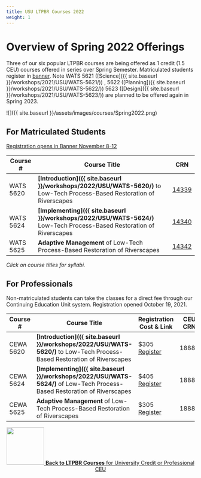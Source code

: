 ```yaml
---
title: USU LTPBR Courses 2022
weight: 1
---
```


# Overview of Spring 2022 Offerings

Three of our six popular LTPBR courses  are being offered as 1 credit (1.5 CEU) courses offered in series over Spring Semester.  Matriculated students register in [banner](http://banner.usu.edu). Note WATS 5621 ([Science]({{ site.baseurl }}/workshops/2021/USU/WATS-5621/)) , 5622 ([Planning]({{ site.baseurl }}/workshops/2021/USU/WATS-5622/)) 5623 ([Design]({{ site.baseurl }}/workshops/2021/USU/WATS-5623/)) are planned to be offered again in Spring 2023.

![]({{ site.baseurl }}/assets/images/courses/Spring2022.png)

## For Matriculated Students

[Registration opens in Banner November 8-12](https://catalog.usu.edu/content.php?catoid=12&navoid=26239&)

| Course # |  Course Title | CRN     |
|--------------------------------------------------------------------------------------------------------------------------------------------------------------|---|---|
| WATS 5620 |  **[Introduction]({{ site.baseurl }}/workshops/2022/USU/WATS-5620/)** to Low-Tech Process-Based Restoration of Riverscapes | [14339](https://ssb.banner.usu.edu/zprod/bwckschd.p_disp_detail_sched?term_in=202220&crn_in=14339)   |
| WATS 5624 | **[Implementing]({{ site.baseurl }}/workshops/2022/USU/WATS-5624/)** Low-Tech Process-Based Restoration of Riverscapes | [14340](https://ssb.banner.usu.edu/zprod/bwckschd.p_disp_detail_sched?term_in=202220&crn_in=14340)  |
| WATS 5625 | **Adaptive Management** of Low-Tech Process-Based Restoration of Riverscapes | [14342](https://ssb.banner.usu.edu/zprod/bwckschd.p_disp_detail_sched?term_in=202220&crn_in=14342) |

_Click on course titles for syllabi._

## For Professionals

Non-matriculated students can take the classes for a direct fee through our Continuing Education Unit system. Registration opened October 19, 2021.

| Course # |  Course Title | Registration Cost & Link | CEU CRN |
|--------------------------------------------------------------------------------------------------------------------------------------------------------------|---|---|---|
| CEWA 5620 |  **[Introduction]({{ site.baseurl }}/workshops/2022/USU/WATS-5620/)** to Low-Tech Process-Based Restoration of Riverscapes | $305 [Register](https://www.usu.edu/ais/ceu/register/?term=202220&crns=18884) | 18884   |
| CEWA 5624 | **[Implementing]({{ site.baseurl }}/workshops/2022/USU/WATS-5624/)** of Low-Tech Process-Based Restoration of Riverscapes | $405 [Register](https://www.usu.edu/ais/ceu/register/?term=202220&crns=18885) | 18885  |
| CEWA 5625 | **Adaptive Management** of Low-Tech Process-Based Restoration of Riverscapes | $305 [Register](https://www.usu.edu/ais/ceu/register/?term=202220&crns=18886) | 18886 |


<div align="center">
<a class=" button hollow" href="{{ site.baseurl }}/workshops/uni.html#professional-continuing-education-units"><img width="100" src="{{ site.baseurl }}/assets/images/sponsors/USU.png">  <b> Back to  LTPBR Courses</b>  for University Credit or Professional CEU  <i class="fa fa-chevron-circle-left" aria-hidden="true"></i>
  </a>
</div>


